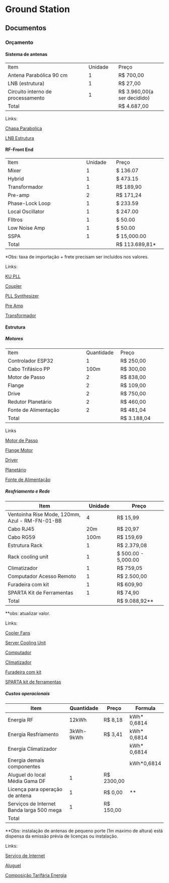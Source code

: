 # Ground Station

## Documentos

### Orçamento

#### Sistema de antenas

<table style="width:100%">
    <tr>
        <td style="width:400px">Item</td>
        <td style="width:100px">Unidade</td>
        <td style="width:200px">Preço</td>
    </tr>
    <tr>
        <td>Antena Parabólica 90 cm</td>
        <td>1</td>
        <td>R$ 700,00</td>
    </tr>
    <tr>
        <td>LNB (estrutura)</td>
        <td>1</td>
        <td>R$ 27,00</td>
    </tr>
    <tr>
        <td>Circuito interno de processamento</td>
        <td>1</td>
        <td>R$ 3.960,00(a ser decidido)</td>
    </tr>
    <tr>
        <td>Total</td>
        <td></td>
        <td>R$ 4.687,00</td>
    </tr>
</table>


Links:

<a href="https://www.magazineluiza.com.br/antena-chapa-parabolica-90cm-ku-universal-w3sat/p/bb8g9j1d9j/et/atpb/?&seller_id=psolucoes&utm_source=google&utm_medium=cpc&utm_term=76947&utm_campaign=google_eco_per_ven_pla_tc_sor_3p_et-b&utm_content=&partner_id=76947&gclsrc=aw.ds&gclid=CjwKCAjw-JG5BhBZEiwAt7JR6zYfk5DpRIUEanotXjAQlFjNErUhfQPLkJlY4eHcGwRXbR-PloDyHhoCRjwQAvD_BwE" target="_blank">Chapa Parabolica</a>

<a href="https://www.amazon.com.br/Lnbf-Duplo-Antena-90cm-Century/dp/B0CLYJYZQP/ref=asc_df_B0CLYJYZQP/?tag=googleshopp00-20&linkCode=df0&hvadid=709964503142&hvpos=&hvnetw=g&hvrand=17423664909345353983&hvpone=&hvptwo=&hvqmt=&hvdev=c&hvdvcmdl=&hvlocint=&hvlocphy=9214449&hvtargid=pla-2316984631845&psc=1&mcid=031eaceb6af83d0cab1be3d8b222efb1&gad_source=1" target="_blank">LNB Estrutura</a>


#### RF-Front End
<table>
    <tr>
        <td style="width:400px">Item</td>
        <td style="width:100px">Unidade</td>
        <td style="width:200px">Preço</td>
    </tr>
    <tr>
        <td>Mixer</td>
        <td>1</td>
        <td>$ 136.07</td>
    </tr>
    <tr>
        <td>Hybrid</td>
        <td>1</td>
        <td>$ 473.15</td>
    </tr>
    <tr>
        <td>Transformador</td>
        <td>1</td>
        <td>R$ 189,90</td>
    </tr>
    <tr>
        <td>Pre-amp</td>
        <td>2</td>
        <td>R$ 171,24</td>
    </tr>
    <tr>
        <td>Phase-Lock Loop</td>
        <td>1</td>
        <td>$ 233.59</td>
    </tr>
    <tr>
        <td>Local Oscillator</td>
        <td>1</td>
        <td>$ 247.00</td>
    </tr>
    <tr>
        <td>FIltros</td>
        <td>1</td>
        <td>$ 50.00</td>
    </tr>
    <tr>
        <td>Low Noise Amp</td>
        <td>1</td>
        <td>$ 50.00</td>
    </tr>
    <tr>
        <td>SSPA</td>
        <td>1</td>
        <td>$ 15,000.00</td>
    </tr>
    <tr>
        <td>Total</td>
        <td></td>
        <td>R$ 113.689,81*</td>
    </tr>
</table>
*Obs: taxa de importação + frete precisam ser incluídos nos valores.

Links:

<a href="https://www.zapi.com.br/1208hc-ku-band-single-band-pll-lnb-1208hc" target="_blank"> KU PLL</a>

<a href="https://www.pasternack.com/2.92mm-coupler-26.5-ghz-pe2cp1146-p.aspx?srsltid=AfmBOophNio2KoxoVBhbeo6KNKsxeB3Xfs_t6zhTLbSb4v-bE751yy5f" target="_blank"> Coupler </a>

<a href="https://www.minikits.com.au/phase-lock-loop/eme193-lmx2541-pll" target="_blank"> PLL Synthesizer </a>

<a href="https://pt.aliexpress.com/item/1005004187829923.html?src=google&pdp_npi=4%40dis%21BRL%2180.88%2180.88%21%21%21%21%21%40%2112000028322476535%21ppc%21%21%21&src=google&albch=shopping&acnt=768-202-3196&isdl=y&slnk=&plac=&mtctp=&albbt=Google_7_shopping&aff_platform=google&aff_short_key=UneMJZVf&gclsrc=aw.ds&&albagn=888888&&ds_e_adid=&ds_e_matchtype=&ds_e_device=c&ds_e_network=x&ds_e_product_group_id=&ds_e_product_id=pt1005004187829923&ds_e_product_merchant_id=105402784&ds_e_product_country=BR&ds_e_product_language=pt&ds_e_product_channel=online&ds_e_product_store_id=&ds_url_v=2&albcp=21106536414&albag=&isSmbAutoCall=false&needSmbHouyi=false&gad_source=1&gclid=Cj0KCQiA_qG5BhDTARIsAA0UHSKNIpoJ2wn9xYSavv50wzlXTIxpnn_2XgS91dzPVicOgWNMQKe27-4aAtRfEALw_wcB" target="_blank"> Pre Amp </a>

<a href="https://www.amazon.com.br/Transformador-5000va-Bivolt-tomada-12000btus/dp/B0CXVD84K6/ref=asc_df_B0CXVD84K6/?tag=googleshopp00-20&linkCode=df0&hvadid=709964503160&hvpos=&hvnetw=g&hvrand=14028705526135189824&hvpone=&hvptwo=&hvqmt=&hvdev=c&hvdvcmdl=&hvlocint=&hvlocphy=9196708&hvtargid=pla-2298314285160&psc=1&mcid=39b28659c2ea318299de2eb6ca332838&gad_source=1" target="_blank"> Transformador </a>

#### Estrutura

##### Motores
<table>
    <tr>
        <td style="width:400px">Item</td>
        <td style="width:100px">Quantidade</td>
        <td style="width:200px">Preço</td>
    </tr>
    <tr>
        <td>Controlador ESP32</td>
        <td>1</td>
        <td>R$ 250,00</td>
    </tr>
    <tr>
        <td>Cabo Trifásico PP</td>
        <td>100m</td>
        <td>R$ 300,00</td>
    </tr>
    <tr>
        <td>Motor de Passo</td>
        <td>2</td>
        <td>R$ 838,00</td>
    </tr>
    <tr>
        <td>Flange</td>
        <td>2</td>
        <td>R$ 109,00</td>
    </tr>
    <tr>
        <td>Drive</td>
        <td>2</td>
        <td>R$ 750,00</td>
    </tr>
    <tr>
        <td>Redutor Planetário</td>
        <td>2</td>
        <td>R$ 460,00</td>
    </tr>
    <tr>
        <td>Fonte de Alimentação</td>
        <td>2</td>
        <td>R$ 481,04</td>
    </tr>
    <tr>
        <td>Total</td>
        <td></td>
        <td>R$ 3.188,04</td>
    </tr>
</table>

Links

<a href="https://loja.kalatec.com.br/motor-de-passo/nema-34/motor-de-passo-nema-34-85kg-cm-kml094f014-eixo14mm" target="_blank"> Motor de Passo</a>

<a href="https://loja.kalatec.com.br/motor-de-passo/nema-34/flange-motor-de-passo-nema-34" target="_blank"> Flange Motor</a>

<a href="https://loja.kalatec.com.br/motor-de-passo/drivers/drive-motor-de-passo-dm860h-kalatec" target ="_blank"> Driver </a>

<a href="https://www.kalatec.com.br/redutor-planetario-servo-motor-750w/" target ="_blank"> Planetário </a>

<a href="https://pt.aliexpress.com/item/1005005485520411.html?src=google&pdp_npi=4%40dis%21BRL%21429.36%21193.63%21%21%21%21%21%40%2112000040130542751%21ppc%21%21%21&src=google&albch=shopping&acnt=768-202-3196&isdl=y&slnk=&plac=&mtctp=&albbt=Google_7_shopping&aff_platform=google&aff_short_key=UneMJZVf&gclsrc=aw.ds&&albagn=888888&&ds_e_adid=&ds_e_matchtype=&ds_e_device=c&ds_e_network=x&ds_e_product_group_id=&ds_e_product_id=pt1005005485520411&ds_e_product_merchant_id=106603064&ds_e_product_country=BR&ds_e_product_language=pt&ds_e_product_channel=online&ds_e_product_store_id=&ds_url_v=2&albcp=21106536414&albag=&isSmbAutoCall=false&needSmbHouyi=false&gad_source=1&gclid=Cj0KCQiA57G5BhDUARIsACgCYnyv2x9DlhuSJ4fOhZyM5LdPtSYH-55kgDSDAimEzp8Gzbp701EnBLYaAvcGEALw_wcB" target="_blank"> Fonte de Alimentação </a>

##### Resfriamento e Rede


<table><thead>
  <tr>
    <th style="width:400px">Item</th>
    <th style="width:100px">Unidade</th>
    <th style="width:200px">Preço</th>
  </tr></thead>
<tbody>
  <tr>
    <td class="tg-cly1">Ventoinha Rise Mode, 120mm, Azul - RM-FN-01-BB</td>
    <td class="tg-cly1">4</td>
    <td class="tg-cly1">R$ 15,99</td>
  </tr>
  <tr>
    <td class="tg-cly1">Cabo RJ45</td>
    <td class="tg-cly1">20m</td>
    <td class="tg-cly1">R$ 20,97</td>
  </tr>
  <tr>
    <td class="tg-cly1">Cabo RG59</td>
    <td class="tg-cly1">100m</td>
    <td class="tg-cly1">R$ 159,69</td>
  </tr>
  <tr>
    <td class="tg-cly1">Estrutura Rack</td>
    <td class="tg-cly1">1</td>
    <td class="tg-cly1">R$ 2.379,08</td>
  </tr>
  <tr>
    <td class="tg-cly1">Rack cooling unit</td>
    <td class="tg-cly1">1</td>
    <td class="tg-cly1">$ 500.00 - 5,000.00</td>
  </tr>
  <tr>
    <td class="tg-cly1">Climatizador</td>
    <td class="tg-cly1">1</td>
    <td class="tg-cly1">R$ 759,05</td>
  </tr>
  <tr>
    <td class="tg-cly1">Computador Acesso Remoto</td>
    <td class="tg-cly1">1</td>
    <td class="tg-cly1">R$ 2.500,00</td>
  </tr>
  <tr>
    <td class="tg-cly1">Furadeira com kit</td>
    <td class="tg-cly1">1</td>
    <td class="tg-cly1">R$ 609,90</td>
  </tr>
  <tr>
    <td class="tg-cly1">SPARTA Kit de Ferramentas</td>
    <td class="tg-cly1">1</td>
    <td class="tg-cly1">R$ 74,90</td>
  </tr>
  <tr>
    <td class="tg-cly1">Total</td>
    <td class="tg-cly1"></td>
    <td class="tg-cly1">R$ 9.088,92**</td>
  </tr>
</tbody></table>
**obs: atualizar valor.

Links:

<a href ="https://m.magazineluiza.com.br/ventoinha-rise-mode-120mm-azul-rm-fn-01-bb/p/cghg9kbf9g/in/pepc/?partner_id=64853&utm_source=pdp_desk&utm_medium=share" target="_blank"> Cooler Fans </a>

<a href ="https://www.precisionacunits.com/sale-13982730-220vac-server-rack-mount-cooling-unit-air-conditioner.html" target="_blank"> Server Cooling Unit</a>


<a href = "https://www.americanas.com.br/produto/7498982435/notebook-hq-joy-intel-core-i5-1035g1-8gb-ddr4-ssd-256gb-nvme-tela-led-15-6-ips-full-hd-windows-11-inteligencia-artificial-cinza-grafite?pfm_carac=notebook-i5-windows-11&pfm_index=NaN&pfm_page=search&pfm_pos=grid&pfm_type=search_page&offerId=66967b20f85575c5692094e2" target="_blank"> Computador </a>

<a href ="https://www.amazon.com.br/Climatizador-Frio-Midea-Preto-AKAP1/dp/B09FRS5FF4/ref=asc_df_B09FRS5FF4/?tag=googleshopp00-20&linkCode=df0&hvadid=709968341215&hvpos=&hvnetw=g&hvrand=9894321266162530159&hvpone=&hvptwo=&hvqmt=&hvdev=c&hvdvcmdl=&hvlocint=&hvlocphy=9214449&hvtargid=pla-1461932341625&mcid=7bf47bf0936334fd8377e2016f2cae2c&gad_source=1&th=1" target="_blank"> Climatizador </a>

<a href ="https://www.amazon.com.br/Furadeira-Parafusadeira-bateria-21V-acess%C3%B3rios/dp/B0CK5LLSH3/ref=asc_df_B0CK5LLSH3/?tag=googleshopp00-20&linkCode=df0&hvadid=709857067812&hvpos=&hvnetw=g&hvrand=17749786524557688971&hvpone=&hvptwo=&hvqmt=&hvdev=c&hvdvcmdl=&hvlocint=&hvlocphy=9196708&hvtargid=pla-2339887244080&psc=1&mcid=682dea11c27332b59551351f4c2fec09&gad_source=1" target="_blank"> Furadeira com kit</a>

<a href ="https://www.amazon.com.br/Maleta-Ferramentas-Sparta-Kit-13564/dp/B076N2S8FV/ref=asc_df_B076N2S8FV/?tag=googleshopp00-20&linkCode=df0&hvadid=709984458209&hvpos=&hvnetw=g&hvrand=17749786524557688971&hvpone=&hvptwo=&hvqmt=&hvdev=c&hvdvcmdl=&hvlocint=&hvlocphy=9196708&hvtargid=pla-809916198449&mcid=1886b57caabd33b082b29442f93e86b9&gad_source=1&th=1" target="_blank"> SPARTA kit de ferramentas</a>

##### Custos operacionais

<table><thead>
  <tr>
    <th style="width: 400px"><span style="font-weight:700">Item</span></th>
    <th style ="width: 100px"><span style="font-weight:700">Quantidade</span></th>
    <th class="width: 200px"><span style="font-weight:700">Preço</span></th>
    <th class="width: 100px"><span style="font-weight:700">Formula</span></th>
  </tr></thead>
<tbody>
  <tr>
    <td class="tg-cly1">Energia RF</td>
    <td class="tg-cly1">12kWh</td>
    <td class="tg-cly1">R$ 8,18</td>
    <td class="tg-cly1">kWh* 0,6814</td>
  </tr>
  <tr>
    <td class="tg-cly1">Energia Resfriamento</td>
    <td class="tg-cly1">3kWh-9kWh</td>
    <td class="tg-cly1">R$ 3,41</td>
    <td class="tg-cly1">kWh* 0,6814</td>
  </tr>
  <tr>
    <td class="tg-cly1">Energia Climatizador</td>
    <td class="tg-cly1"></td>
    <td class="tg-cly1"></td>
    <td class="tg-cly1">kWh* 0,6814</td>
  </tr>
  <tr>
    <td class="tg-cly1">Energia demais componentes</td>
    <td class="tg-cly1"></td>
    <td class="tg-cly1"></td>
    <td class="tg-cly1">kWh*0,6814</td>
  </tr>
  <tr>
    <td class="tg-cly1">Aluguel do local<br>Média Gama DF<br></td>
    <td class="tg-cly1">1</td>
    <td class="tg-cly1">R$ 2300,00 </td>
    <td class="tg-cly1"></td>
  </tr>
  <tr>
    <td class="tg-cly1">Licença para operação de antena</td>
    <td class="tg-cly1">1</td>
    <td class="tg-cly1">R$ 0,00</td>
    <td class="tg-cly1">**</td>
  </tr>
  <tr>
    <td class="tg-cly1">Serviços de Internet Banda larga 500 mega</td>
    <td class="tg-cly1">1</td>
    <td class="tg-cly1">R$ 150,00</td>
    <td class="tg-cly1"></td>
  </tr>
  <tr>
    <td class="tg-cly1">Total</td>
    <td class="tg-cly1"></td>
    <td class="tg-cly1"></td>
    <td class="tg-cly1"></td>
  </tr>
</tbody></table>

**Obs: instalação de antenas de pequeno porte (1m maximo de altura) está dispensa da emissão prévia de licenças ou instalação.

Links:

<a href = "https://vivo.com.br/para-voce/produtos-e-servicos/para-casa/internet" target="_blank"> Serviço de Internet</a>

<a href = "https://df.olx.com.br/distrito-federal-e-regiao/imoveis/aluga-se-apartamento-de-02-quartos-ed-orion-1348062168" target="_blank"> Aluguel </a>

<a href= "Composição Tarifária - Distribuidora Brasília - Neoenergia - Neoenergia" target="_blank"> Composição Tarifária Energia</a>